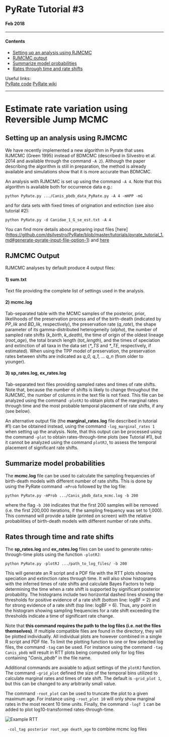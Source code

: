 # PyRate Tutorial \#3
#### Feb 2018
***
#### Contents
* [Setting up an analysis using RJMCMC](https://github.com/dsilvestro/PyRate/blob/master/tutorials/pyrate_tutorial_3.md#setting-up-an-analysis-using-rjmcmc)  
* [RJMCMC output](https://github.com/dsilvestro/PyRate/blob/master/tutorials/pyrate_tutorial_3.md#rjmcmc-output)  
* [Summarize model probabilities](https://github.com/dsilvestro/PyRate/blob/master/tutorials/pyrate_tutorial_3.md#summarize-model-probabilities)    
* [Rates through time and rate shifts](https://github.com/dsilvestro/PyRate/blob/master/tutorials/pyrate_tutorial_3.md#rates-through-time-and-rate-shifts)  

Useful links:  
[PyRate code](https://github.com/dsilvestro/PyRate)  [PyRate wiki](https://github.com/dsilvestro/PyRate/wiki)
***

# Estimate rate variation using Reversible Jump MCMC

## Setting up an analysis using RJMCMC
We have recently implemented a new algorithm in Pyrate that uses RJMCMC (Green 1995) instead of BDMCMC (described in Silvestro et al. 2014 and available through the command `-A 2`). Although the paper describing the algorithm is still in preparation, the method is already available and simulations show that it is more accurate than BDMCMC.

An analysis with RJMCMC is set up using the command `-A 4`. Note that this algorithm is available both for occurrence data
e.g.:

`python PyRate.py .../Canis_pbdb_data_PyRate.py -A 4 -mHPP -mG`

and for data sets with fixed times of origination and extinction (see also tutorial \#2):

`python PyRate.py -d Canidae_1_G_se_est.txt -A 4`

You can find more details about preparing input files [here]
(https://github.com/dsilvestro/PyRate/blob/master/tutorials/pyrate_tutorial_1.md#generate-pyrate-input-file-option-1)
and [here](https://github.com/dsilvestro/PyRate/blob/master/tutorials/pyrate_tutorial_1.md#generate-pyrate-input-file-option-2)

## RJMCMC Output
RJMCMC analyses by default produce 4 output files:
####  1) sum.txt  
   Text file providing the complete list of settings used in the analysis.  
#### 2)  mcmc.log   
Tab-separated table with the MCMC samples of the posterior, prior, likelihoods of the preservation process and of the birth-death (indicated by *PP_lik* and *BD_lik*, respectively), the preservation rate (*q_rate*), the shape parameter of its gamma-distributed heterogeneity (*alpha*), the number of sampled rate shifts (*k_birth*, *k_death*), the time of origin of the oldest lineage (*root_age*), the total branch length (*tot_length*), and the times of speciation and extinction of all taxa in the data set (*\*_TS* and *\*_TE*, respectively, if estimated). When using the TPP model of preservation, the preservation rates between shifts are indicated as *q_0, q_1, ... q_n* (from older to younger).
#### 3) sp\_rates.log, ex\_rates.log
Tab-separated text files providing sampled rates and times of rate shifts. Note that, because the number of shifts is likely to change throughout the RJMCMC, the number of columns in the text file is not fixed. This file can be analyzed using the command `-plotRJ` to obtain plots of the marginal rates through time and the most probable temporal placement of rate shifts, if any (see below). 

An alternative output file (the **marginal_rates.log** file described in tutorial \#1) can be obtained instead, using the command `-log_marginal_rates 1` when setting up the analysis. Note, that this output can be processed using the command `-plot` to obtain rates-through-time plots (see Tutorial #1), but it cannot be analyzed using the command `plotRJ`, to assess the temporal placement of significant rate shifts.

## Summarize model probabilities
The **mcmc.log** file can be used to calculate the sampling frequencies of birth-death models with different number of rate shifts. This is done by using the PyRate command `-mProb` followed by the log file:

`python PyRate.py -mProb .../Canis_pbdb_data_mcmc.log -b 200`

where the flag `-b 200` indicates that the first 200 samples will be removed (i.e. the first 200,000 iterations, if the sampling frequency was set to 1,000). This command will provide a table (printed on screen) with the relative probabilities of birth-death models with different number of rate shifts. 


## Rates through time and rate shifts
The **sp_rates.log** and **ex_rates.log** files can be used to generate rates-through-time plots using the function `-plotRJ`:

`python PyRate.py -plotRJ .../path_to_log_files/ -b 200`

This will generate an R script and a PDF file with the RTT plots showing speciation and extinction rates through time. It will also show histograms with the inferred times of rate shifts and calculate Bayes Factors to help determining the time when a rate shift is supported by significant posterior probability. The histograms include two horizontal dashed lines showing the thresholds for positive evidence of a rate shift (bottom line: logBF = 2) and for strong evidence of a rate shift (top line: logBF = 6). Thus, any point in the histogram showing sampling frequencies for a rate shift exceeding the thresholds indicate a time of significant rate change.

Note that **this command requires the path to the log files (i.e. not the files themselves)**. If multiple compatible files are found in the directory, they will be plotted individually. All individual plots are however combined in a single R script and PDF file. To limit the plotting function to one or few selected log files, the command `-tag` can be used. For instance using the command `-tag Canis_pbdb` will result in RTT plots being computed only for log files containing "*Canis_pbdb*" in the file name.

Additional commands are avaiable to adjust settings of the `plotRJ` function. The command `-grid_plot` defined the size of the temporal bins utilized to calculate marginal rates and times of rate shift. The default is `-grid_plot 1`, but this can be changed to any arbitrarily small value.

The command `-root_plot` can be used to truncate the plot to a given maximum age. For instance using `-root_plot 10` will only show marginal rates in the most recent 10 time units. Finally, the command `-logT 1` can be added to plot log10-transformed rates-through-time.

![Example RTT](https://github.com/dsilvestro/PyRate/blob/master/example_files/plots/RTT_plot_RJMCMC.png)

` -col_tag posterior root_age death_age` to combine mcmc log files

